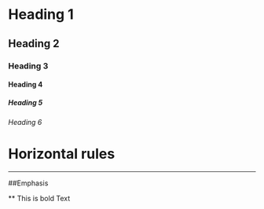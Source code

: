 # Heading 1
## Heading 2
### Heading 3
#### Heading 4
##### Heading 5
###### Heading 6


# Horizontal rules

---


##Emphasis

** This is bold Text
